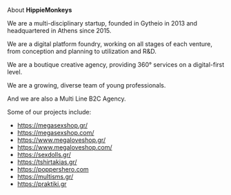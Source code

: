 About **HippieMonkeys**

We are a multi-disciplinary startup, founded in Gytheio in 2013
and headquartered in Athens since 2015.

We are a digital platform foundry, working on all stages of each venture,
from conception and planning to utilization and R&D.

We are a boutique creative agency, providing 360° services
on a digital-first level.

We are a growing, diverse team of young professionals.

And we are also a Multi Line B2C Agency.

Some of our projects include:
- https://megasexshop.gr/
- https://megasexshop.com/
- https://www.megaloveshop.gr/
- https://www.megaloveshop.com/
- https://sexdolls.gr/
- https://tshirtakias.gr/
- https://poppershero.com
- https://multisms.gr/
- https://praktiki.gr
